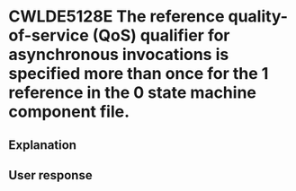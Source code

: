 # CWLDE5128E The reference quality-of-service (QoS) qualifier for asynchronous invocations is specified more than once for the 1 reference in the 0 state machine component file.

## Explanation

## User response